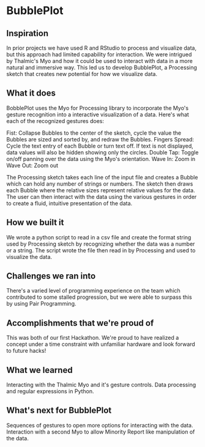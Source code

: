 # BubblePlot
## Inspiration
In prior projects we have used R and RStudio to process and visualize data, but this approach had limited capability for interaction. We were intrigued by Thalmic's Myo and how it could be used to interact with data in a more natural and immersive way. This led us to develop BubblePlot, a Processing sketch that creates new potential for how we visualize data.

## What it does
BobblePlot uses the Myo for Processing library to incorporate the Myo's gesture recognition into a interactive visualization of a data. Here's what each of the recognized gestures does:

Fist: Collapse Bubbles to the center of the sketch, cycle the value the Bubbles are sized and sorted by, and redraw the Bubbles.
Fingers Spread: Cycle the text entry of each Bubble or turn text off. If text is not displayed, data values will also be hidden showing only the circles.
Double Tap: Toggle on/off panning over the data using the Myo's orientation.
Wave In: Zoom in
Wave Out: Zoom out

The Processing sketch takes each line of the input file and creates a Bubble which can hold any number of strings or numbers. The sketch then draws each Bubble where the relative sizes represent relative values for the data. The user can then interact with the data using the various gestures in order to create a fluid, intuitive presentation of the data.

## How we built it
We wrote a python script to read in a csv file and create the format string used by Processing sketch by recognizing whether the data was a number or a string. The script wrote the file then read in by Processing and used to visualize the data.

## Challenges we ran into
There's a varied level of programming experience on the team which contributed to some stalled progression, but we were able to surpass this by using Pair Programming.

## Accomplishments that we're proud of
This was both of our first Hackathon. We're proud to have realized a concept under a time constraint with unfamiliar hardware and look forward to future hacks!

## What we learned
Interacting with the Thalmic Myo and it's gesture controls. Data processing and regular expressions in Python.

## What's next for BubblePlot
Sequences of gestures to open more options for interacting with the data.
Interaction with a second Myo to allow Minority Report like manipulation of the data.
